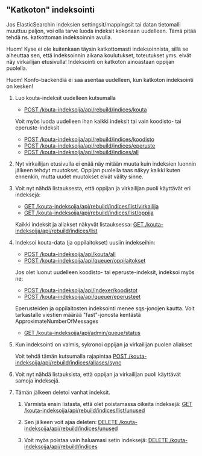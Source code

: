 ## "Katkoton" indeksointi

Jos ElasticSearchin indeksien settingsit/mappingsit tai datan tietomalli muuttuu paljon, voi olla tarve luoda indeksit 
kokonaan uudelleen. Tämä pitää tehdä ns. katkottoman indeksoinnin avulla.

Huom! Kyse ei ole kuitenkaan täysin katkottomasti indeksoinnista, sillä se aiheuttaa sen, että indeksoinnin aikana
koulutukset, toteutukset yms. eivät näy virkailijan etusivulla! Indeksointi on katkoton ainoastaan oppijan puolella.

Huom! Konfo-backendiä ei saa asentaa uudelleen, kun katkoton indeksointi on kesken!

1. Luo kouta-indeksit uudelleen kutsumalla
   
   * [POST /kouta-indeksoija/api/rebuild/indices/kouta](http://localhost:8100/kouta-indeksoija/swagger/index.html#!/rebuild/post_kouta_indeksoija_api_rebuild_indices_kouta)

   Voit myös luoda uudelleen ihan kaikki indeksit tai vain koodisto- tai eperuste-indeksit

   * [POST /kouta-indeksoija/api/rebuild/indices/koodisto](http://localhost:8100/kouta-indeksoija/swagger/index.html#!/rebuild/post_kouta_indeksoija_api_rebuild_indices_koodisto)
   * [POST /kouta-indeksoija/api/rebuild/indices/eperuste](http://localhost:8100/kouta-indeksoija/swagger/index.html#!/rebuild/post_kouta_indeksoija_api_rebuild_indices_eperuste)
   * [POST /kouta-indeksoija/api/rebuild/indices/all](http://localhost:8100/kouta-indeksoija/swagger/index.html#!/rebuild/post_kouta_indeksoija_api_rebuild_indices_all)

2. Nyt virkailijan etusivulla ei enää näy mitään muuta kuin indeksien luonnin jälkeen tehdyt muutokset. 
Oppijan puolella taas näkyy kaikki kuten ennenkin, mutta uudet muutokset eivät välity sinne.

3. Voit nyt nähdä listauksesta, että oppijan ja virkailijan puoli käyttävät eri indeksejä:

   * [GET /kouta-indeksoija/api/rebuild/indices/list/virkailija](http://localhost:8100/kouta-indeksoija/swagger/index.html#!/rebuild/get_kouta_indeksoija_api_rebuild_indices_list_virkailija)
   * [GET /kouta-indeksoija/api/rebuild/indices/list/oppija](http://localhost:8100/kouta-indeksoija/swagger/index.html#!/rebuild/get_kouta_indeksoija_api_rebuild_indices_list_oppija)

   Kaikki indeksit ja aliakset näkyvät listauksessa: [GET /kouta-indeksoija/api/rebuild/indices/list](http://localhost:8100/kouta-indeksoija/swagger/index.html#!/rebuild/get_kouta_indeksoija_api_rebuild_indices_list)
   
4. Indeksoi kouta-data (ja oppilaitokset) uusiin indekseihin:

   * [POST /kouta-indeksoija/api/kouta/all](http://localhost:8100/kouta-indeksoija/swagger/index.html#!/kouta/post_kouta_indeksoija_api_kouta_all)
   * [POST /kouta-indeksoija/api/queuer/oppilaitokset](http://localhost:8100/kouta-indeksoija/swagger/index.html#!/queuer/post_kouta_indeksoija_api_queuer_oppilaitokset)

   Jos olet luonut uudelleen koodisto- tai eperuste-indeksit, indeksoi myös ne: 

   * [POST /kouta-indeksoija/api/indexer/koodistot](http://localhost:8100/kouta-indeksoija/swagger/index.html#!/indexer/post_kouta_indeksoija_api_indexer_koodistot)
   * [POST /kouta-indeksoija/api/queuer/eperusteet](http://localhost:8100/kouta-indeksoija/swagger/index.html#!/queuer/post_kouta_indeksoija_api_queuer_eperusteet)

   Eperusteiden ja oppilaitosten indeksointi menee sqs-jonojen kautta. Voit tarkastalle viestien määrää "fast"-jonosta kentästä ApproximateNumberOfMessages 
   
   * [GET /kouta-indeksoija/api/admin/queue/status](http://localhost:8100/kouta-indeksoija/swagger/index.html#!/admin/get_kouta_indeksoija_api_admin_queue_status)

5. Kun indeksointi on valmis, sykronoi oppijan ja virkailijan puolen aliakset

   Voit tehdä tämän kutsumalla rajapintaa [POST /kouta-indeksoija/api/rebuild/indices/aliases/sync](http://localhost:8100/kouta-indeksoija/swagger/index.html#!/rebuild/post_kouta_indeksoija_api_rebuild_indices_aliases_sync) 

6. Voit nyt nähdä listauksista, että oppijan ja virkailijan puoli käyttävät samoja indeksejä.

7. Tämän jälkeen deletoi vanhat indeksit. 

   1. Varmista ensin listasta, että olet poistamassa oikeita indeksejä: [GET /kouta-indeksoija/api/rebuild/indices/list/unused](http://localhost:8100/kouta-indeksoija/swagger/index.html#!/rebuild/get_kouta_indeksoija_api_rebuild_indices_list_unused)
 
   2. Sen jälkeen voit ajaa deleten: [DELETE /kouta-indeksoija/api/rebuild/indices/unused](http://localhost:8100/kouta-indeksoija/swagger/index.html#!/rebuild/delete_kouta_indeksoija_api_rebuild_indices_unused)
  
   3. Voit myös poistaa vain haluamasi setin indeksejä: [DELETE /kouta-indeksoija/api/rebuild/indices](http://localhost:8100/kouta-indeksoija/swagger/index.html#!/rebuild/delete_kouta_indeksoija_api_rebuild_indices)
